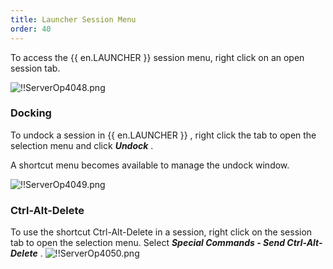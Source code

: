 ```yaml
---
title: Launcher Session Menu
order: 40
---
```

To access the {{ en.LAUNCHER }} session menu, right click on an open session tab.  

![!!ServerOp4048.png](https://webdevolutions.azureedge.net/docs/en/server/ServerOp4048.png) 
### Docking 
To undock a session in {{ en.LAUNCHER }} , right click the tab to open the selection menu and click ***Undock*** .  

A shortcut menu becomes available to manage the undock window.  

![!!ServerOp4049.png](https://webdevolutions.azureedge.net/docs/en/server/ServerOp4049.png) 
### Ctrl-Alt-Delete 
To use the shortcut Ctrl-Alt-Delete in a session, right click on the session tab to open the selection menu. Select ***Special Commands - Send Ctrl-Alt-Delete*** . 
![!!ServerOp4050.png](https://webdevolutions.azureedge.net/docs/en/server/ServerOp4050.png) 

